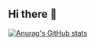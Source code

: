## Hi there 👋

[![Anurag's GitHub stats](https://github-readme-stats.vercel.app/api?username=Diaboloss712)](https://github.com/anuraghazra/github-readme-stats)

<!--
**Diaboloss712/Diaboloss712** is a ✨ _special_ ✨ repository because its `README.md` (this file) appears on your GitHub profile.



-->
